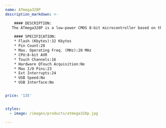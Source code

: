 ```yaml
---
name: ATmega328P
description_markdown: >-

    #### DESCRIPTION:
   The ATmega328P is a low-power CMOS 8-bit microcontroller based on the AVRenhanced RISC architecture. By executing powerful instructions in a single clock cycle, the ATmegaPA/328P achieves throughputs approaching 1 MIPS per MHz allowing the systemdesigner to optimize power consumption versus processing speed.

    #### SPECIFICATION:
    * Flash (Kbytes):32 Kbytes
    * Pin Count:28
    * Max. Operating Freq. (MHz):20 MHz
    * CPU:8-bit AVR
    * Touch Channels:16
    * Hardware QTouch Acquisition:No
    * Max I/O Pins:23
    * Ext Interrupts:24
    * USB Speed:No
    * USB Interface:No


price: '135'


styles:
  - image: /images/products/atmega328p.jpg

---
```

